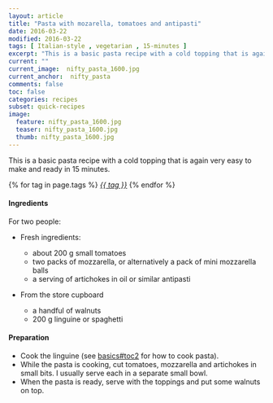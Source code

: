```yaml
---
layout: article
title: "Pasta with mozarella, tomatoes and antipasti"
date: 2016-03-22
modified: 2016-03-22
tags: [ Italian-style , vegetarian , 15-minutes ]
excerpt: "This is a basic pasta recipe with a cold topping that is again very easy to ..."
current: ""
current_image:  nifty_pasta_1600.jpg
current_anchor:  nifty_pasta
comments: false
toc: false
categories: recipes
subset: quick-recipes
image:
  feature: nifty_pasta_1600.jpg
  teaser: nifty_pasta_1600.jpg
  thumb: nifty_pasta_1600.jpg
---
```




This is a basic pasta recipe with a cold topping that is again very easy to make and ready in 15 minutes.


{% for tag in page.tags %}&nbsp;<a class="post-tag" href="{{ site.url}}/tags/#{{ tag }}">_{{ tag }}_</a>&nbsp;{% endfor %}

#### Ingredients

For two people:

- Fresh ingredients:
  - about 200 g small tomatoes
  - two packs of mozzarella, or alternatively a pack of mini mozzarella balls
  - a serving of artichokes in oil or similar antipasti

- From the store cupboard  
  - a handful of walnuts
  - 200 g linguine or spaghetti

#### Preparation

- Cook the linguine (see <a href="{{ site.url }}/basics">basics#toc2</a> for how to cook pasta).
- While the pasta is cooking, cut tomatoes, mozzarella and artichokes in small bits. I usually serve each in a separate small bowl.
- When the pasta is ready, serve with the toppings and put some walnuts on top.

